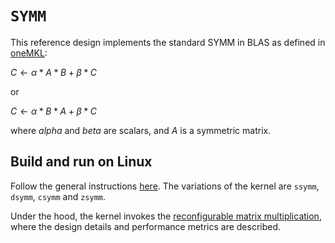 # `SYMM`

This reference design implements the standard SYMM in BLAS as defined in [oneMKL](https://oneapi-src.github.io/oneMKL/domains/blas/symm.html):

$C \longleftarrow \alpha * A * B + \beta * C$

or 

$C \longleftarrow \alpha * B * A + \beta * C$

where $alpha$ and $beta$ are scalars, and $A$ is a symmetric matrix. 

## Build and run on Linux

Follow the general instructions [here](../README.md#Build-a-kernel-and-run-on-Linux). The variations of the kernel are `ssymm`, `dsymm`, `csymm` and `zsymm`.

Under the hood, the kernel invokes the [reconfigurable matrix multiplication](../reconfigurable_matmul/README.md), where the design details and performance metrics are described.
